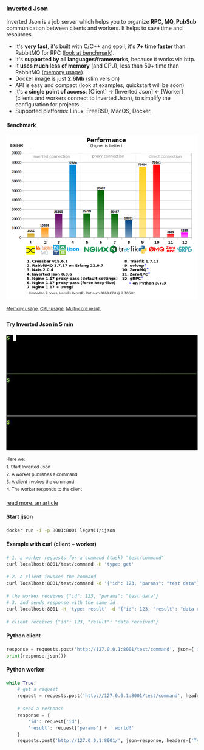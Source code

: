### Inverted Json
Inverted Json is a job server which helps you to organize **RPC, MQ, PubSub** communication between clients and workers. It helps to save time and resources.
* It's **very fast**, it's built with C/C++ and epoll, it's **7+ time faster** than RabbitMQ for RPC ([look at benchmark](#benchmark)).
* It's **supported by all languages/frameworks**, because it works via http.
* It **uses much less of memory** (and CPU), less than 50+ time than RabbitMQ ([memory usage](files/mem9.png)).
* Docker image is just **2.6Mb** (slim version)
* API is easy and compact (look at examples, quickstart will be soon)
* It's **a single point of access**: [Client] -> [Inverted Json] <- [Worker] (clients and workers connect to Inverted Json), to simplify the configuration for projects.
* Supported platforms: Linux, FreeBSD, MacOS, Docker.

#### Benchmark
<a id="benchmark"></a>
![Performance](files/performance9.png)

<sup>[Memory usage](files/mem9.png), [CPU usage](files/cpu9.png), [Multi-core result](files/performance9mc.png)</sup>

#### Try Inverted Json in 5 min
![Example](files/example.gif)

<sup>
Here we:<br/>
1. Start Inverted Json<br/>
2. A worker publishes a command<br/>
3. A client invokes the command<br/>
4. The worker responds to the client<br/>
</sup>

[read more, an article](https://medium.com/@lega911/rpc-benchmark-and-inverted-json-b5ce0bf587be)


#### Start ijson
``` bash
docker run -i -p 8001:8001 lega911/ijson
```

#### Example with curl (client + worker)
``` bash
# 1. a worker requests for a command (task) "test/command"
curl localhost:8001/test/command -H 'type: get'

# 2. a client invokes the command
curl localhost:8001/test/command -d '{"id": 123, "params": "test data"}'

# the worker receives {"id": 123, "params": "test data"}
# 3. and sends response with the same id
curl localhost:8001 -H 'type: result' -d '{"id": 123, "result": "data received"}'

# client receives {"id": 123, "result": "data received"}
```

#### Python client
``` python
response = requests.post('http://127.0.0.1:8001/test/command', json={'id': 1, 'params': 'Hello'})
print(response.json())
```

#### Python worker
``` python
while True:
    # get a request
    request = requests.post('http://127.0.0.1:8001/test/command', headers={'Type': 'get'}).json()
    
    # send a response
    response = {
        'id': request['id'],
        'result': request['params'] + ' world!'
    }
    requests.post('http://127.0.0.1:8001/', json=response, headers={'Type': 'result'})
```
